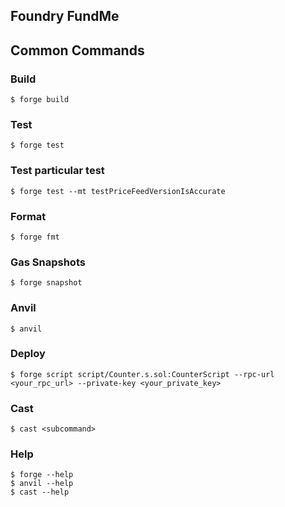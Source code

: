 ## Foundry FundMe

## Common Commands

### Build

```shell
$ forge build
```

### Test

```shell
$ forge test
```

### Test particular test

```shell
$ forge test --mt testPriceFeedVersionIsAccurate
```

### Format

```shell
$ forge fmt
```

### Gas Snapshots

```shell
$ forge snapshot
```

### Anvil

```shell
$ anvil
```

### Deploy

```shell
$ forge script script/Counter.s.sol:CounterScript --rpc-url <your_rpc_url> --private-key <your_private_key>
```

### Cast

```shell
$ cast <subcommand>
```

### Help

```shell
$ forge --help
$ anvil --help
$ cast --help
```

